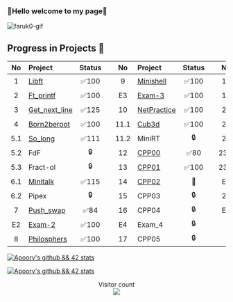 ### 🦠Hello welcome to my page🦠

![faruk0-gif](faruk0.gif)
<!--
![faruk2-gif](faruk2.gif)
![faruk3-gif](faruk3.gif)
-->
<!--
---------------------------
-->

## Progress in Projects 🦠
| No  | Project                                     | Status |   | No  | Project                                   | Status |   | No  | Project                        | Status |
| :-: | :------------------------------------------ | :----: | - | :-: | :---------------------------------------- | :----: | - | :-: | :----------------------------- | :----: |
| 1   | [Libft](../../../Libft)                  | ✅100  |   | 9   | [Minishell](../../../Minishell)          | ✅100  |   | 18  | CPP06                               | 🔒     |
| 2   | [Ft_printf](../../../Ft_printf)          | ✅100  |   | E3  | [Exam-3](../../../Exam-03)                  | ✅100  |   | 19  | CPP07                               | 🔒     |
| 3   | [Get_next_line](../../../Get_next_line)  | ✅125  |   | 10  | [NetPractice](../../../NetPractice)      | ✅100  |   | 20  | CPP08                                     | 🔒     |
| 4   | [Born2beroot](../../../Born2beroot)      | ✅100  |   | 11.1| [Cub3d](../../../Cub3d)                     | ✅100  |   | 21  | CPP09                               | 🔒     |
| 5.1 | [So_long](../../../So_long)              | ✅111  |   | 11.2| MiniRT                                      | 🔒     |   | 22  | Inception                                   | 🔒     |
| 5.2 | FdF                                      | 🔒     |   | 12  | [CPP00](../../../CPP-Modules/tree/main/CPP00) | ✅80     |   | 23.1| Webserv                                     | 🔒     |
| 5.3 | Fract-ol                                 | 🔒     |   | 13  | [CPP01](../../../CPP-Modules/tree/main/CPP01) | ✅100    |   | 23.2| Ft_irc                                      | 🔒     |
| 6.1 | [Minitalk](../../../Minitalk)            | ✅115  |   | 14  | [CPP02](../../../CPP-Modules/tree/main/CPP02) | 📝     |   | E5  | Exam_5                                      | 🔒     |
| 6.2 | Pipex                                    | 🔒     |   | 15  | CPP03                               | 🔒     |   | 24  | Ft_transcendence                            | 🔒     |
| 7   | [Push_swap](../../../Push_swap)          | ✅84   |   | 16  | CPP04                               | 🔒     |   | E6  | Exam_6                                      | 🔒     |
| E2  | [Exam-2](../../../Exam-2)                | ✅100  |   | E4  | Exam_4                                      | 🔒     |
| 8   | [Philosphers](../../../Philosophers )    | ✅100  |   | 17  | CPP05                               | 🔒     |


[![Apoorv's github && 42 stats](https://github-readme-stats-sigma-five.vercel.app/api?username=farukdll&show_icons=github&theme=vision-friendly-dark)](https://github.com/farukdll)

[![Apoorv's github && 42 stats](https://github-readme-stats-sigma-five.vercel.app/api/top-langs/?username=farukdll&layout=compact&theme=vision-friendly-dark)](https://github.com/farukdll)

<p align="center"> 
  Visitor count<br>
  <img src="https://profile-counter.glitch.me/farukdll/count.svg"/>
</p>

<!--
<p><img align="left" src="https://github-readme-stats.vercel.app/api/top-langs?username=farukdll&show_icons=true&locale=en&layout=compact" alt="farukdll" /></p>

[![Apoorv's github && 42 stats](https://github-readme-stats.vercel.app/api?username=farukdll&cardType=github&theme=vision-friendly-dark)](https://github.com/farukdll)

[![Apoorv's github && 42 stats](https://github-readme-stats.vercel.app/api?username=farukdll&cardType=github&theme=outrun)](https://github.com/farukdll)

[![Apoorv's github && 42 stats](https://github-readme-stats.vercel.app/api?username=farukdll&cardType=github&theme=great-gatsby)](https://github.com/farukdll)
-->
